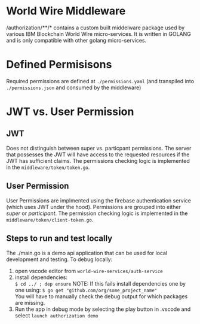 # World Wire Middleware
/authorization/**/* contains a custom built middelware package used by various IBM Blockchain World Wire micro-services. It is written in GOLANG and is only compatible with other golang micro-services. 

# Defined Permisisons
Required permissions are defined at `./permissions.yaml` (and transpiled into `./permissions.json` and consumed by the middleware)

# JWT vs. User Permission

## JWT 
Does not distinguish between super vs. particpant permissions. The server that possesses the JWT 
will have access to the requested resources if the JWT has sufficient claims. The permissions checking 
logic is implemented in the `middleware/token/token.go`.

## User Permission 
User Permissions are implmented using the firebase authentication service (which uses JWT under the hood). Permissions are grouped into either *super* or *participant*. The permission checking logic is 
implemented  in the `middleware/token/client-token.go`.

## Steps to run and test locally
The ./main.go is a demo api application that can be used for local development and testing. To debug locally:  
1. open vscode editor from `world-wire-services/auth-service`
2. install dependencies:   
`$ cd ../ ; dep ensure`
NOTE: If this fails install dependencies one by one using: 
`$ go get "github.com/org/some_project_name"`  
You will have to manually check the debug output for which packages are missing.
3. Run the app in debug mode by selecting the play button in .vscode and select `launch authorization demo`